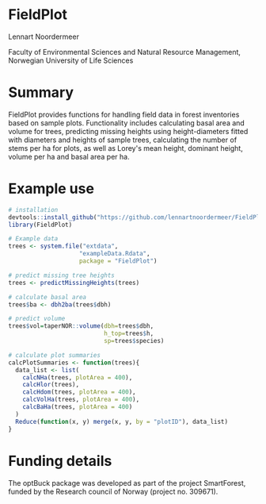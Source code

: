 # FieldPlot
Lennart Noordermeer 

Faculty of Environmental Sciences and Natural Resource Management, Norwegian University of Life Sciences

# Summary

FieldPlot provides functions for handling field data in forest inventories based on sample plots. Functionality includes calculating basal area and volume for trees, predicting missing heights using height-diameters fitted with diameters and heights of sample trees, calculating the number of stems per ha for plots, as well as Lorey's mean height, dominant height, volume per ha and basal area per ha.  


# Example use
```r
# installation
devtools::install_github("https://github.com/lennartnoordermeer/FieldPlot")
library(FieldPlot)

# Example data
trees <- system.file("extdata",
                    "exampleData.Rdata",
                    package = "FieldPlot")

# predict missing tree heights
trees <- predictMissingHeights(trees)

# calculate basal area
trees$ba <- dbh2ba(trees$dbh)

# predict volume
trees$vol=taperNOR::volume(dbh=trees$dbh,
                           h_top=trees$h,
                           sp=trees$species)

# calculate plot summaries
calcPlotSummaries <- function(trees){
  data_list <- list(
    calcNHa(trees, plotArea = 400),
    calcHlor(trees),
    calcHdom(trees, plotArea = 400),
    calcVolHa(trees, plotArea = 400),
    calcBaHa(trees, plotArea = 400)
  )
  Reduce(function(x, y) merge(x, y, by = "plotID"), data_list)
}

```
# Funding details

The optBuck package was developed as part of the project SmartForest, funded by the Research council of Norway (project no. 309671). 
